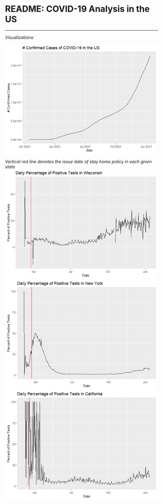 README: COVID-19 Analysis in the US
================

-----

*Visualizations:*

![](README_files/figure-gfm/unnamed-chunk-2-1.png)<!-- -->

*Vertical red line denotes the issue date of stay home policy in each
given state*
![](README_files/figure-gfm/unnamed-chunk-3-1.png)<!-- -->![](README_files/figure-gfm/unnamed-chunk-3-2.png)<!-- -->![](README_files/figure-gfm/unnamed-chunk-3-3.png)<!-- -->

<!-- *Are we prepared for another spike?* -->

<!-- -How much hospital capacity is available? -->

<!-- The Curve for the US as a whole and for some states -->
